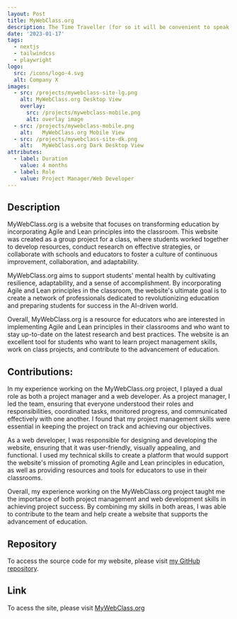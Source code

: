 ```yaml
---
layout: Post
title: MyWebClass.org
description: The Time Traveller (for so it will be convenient to speak of him) was expounding a recondite matter to us.
date: '2023-01-17'
tags:
  - nextjs
  - tailwindcss
  - playwright
logo:
  src: /icons/logo-4.svg
  alt: Company X
images:
  - src: /projects/mywebclass-site-lg.png
    alt: MyWebClass.org Desktop View
    overlay:
      src: /projects/mywebclass-mobile.png
      alt: overlay image
  - src: /projects/mywebclass-mobile.png
    alt:   MyWebClass.org Mobile View
  - src: /projects/mywebclass-site-dk.png
    alt:   MyWebClass.org Dark Desktop View 
attributes:
  - label: Duration
    value: 4 months
  - label: Role
    value: Project Manager/Web Developer
---
```


## Description
MyWebClass.org is a website that focuses on transforming education by incorporating Agile and Lean principles into the classroom. This website was created as a group project for a class, where students worked together to develop resources, conduct research on effective strategies, or collaborate with schools and educators to foster a culture of continuous improvement, collaboration, and adaptability.

MyWebClass.org aims to support students' mental health by cultivating resilience, adaptability, and a sense of accomplishment. By incorporating Agile and Lean principles in the classroom, the website's ultimate goal is to create a network of professionals dedicated to revolutionizing education and preparing students for success in the AI-driven world.

Overall, MyWebClass.org is a resource for educators who are interested in implementing Agile and Lean principles in their classrooms and who want to stay up-to-date on the latest research and best practices. The website is an excellent tool for students who want to learn project management skills, work on class projects, and contribute to the advancement of education.

## Contributions:

In my experience working on the MyWebClass.org project, I played a dual role as both a project manager and a web developer. As a project manager, I led the team, ensuring that everyone understood their roles and responsibilities, coordinated tasks, monitored progress, and communicated effectively with one another. I found that my project management skills were essential in keeping the project on track and achieving our objectives.

As a web developer, I was responsible for designing and developing the website, ensuring that it was user-friendly, visually appealing, and functional. I used my technical skills to create a platform that would support the website's mission of promoting Agile and Lean principles in education, as well as providing resources and tools for educators to use in their classrooms.

Overall, my experience working on the MyWebClass.org project taught me the importance of both project management and web development skills in achieving project success. By combining my skills in both areas, I was able to contribute to the team and help create a website that supports the advancement of education.

## Repository

To access the source code for my website, please visit [my GitHub repository](https://github.com/NJIT-WIS/project-2-future-ceos).

## Link

To acess the site, please visit [MyWebClass.org](https://njit-wis.github.io/project-2-future-ceos)

